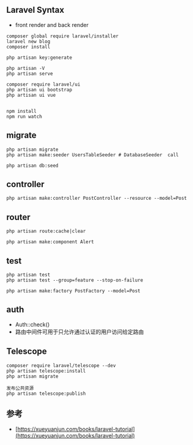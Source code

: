 ## Laravel Syntax

* front render and back render

```
composer global require laravel/installer
laravel new blog
composer install 

php artisan key:generate

php artisan -V
php artisan serve

composer require laravel/ui
php artisan ui bootstrap
php artisan ui vue


npm install
npm run watch
```


## migrate

```
php artisan migrate
php artisan make:seeder UsersTableSeeder # DatabaseSeeder  call

php artisan db:seed
```

## controller 

```
php artisan make:controller PostController --resource --model=Post
```

## router

```
php artisan route:cache|clear
```

```
php artisan make:component Alert
```

## test

```
php artisan test
php artisan test --group=feature --stop-on-failure

php artisan make:factory PostFactory --model=Post
```

## auth

* Auth::check()
* 路由中间件可用于只允许通过认证的用户访问给定路由

## Telescope

```
composer require laravel/telescope --dev
php artisan telescope:install
php artisan migrate

发布公共资源
php artisan telescope:publish
```

## 参考

* [https://xueyuanjun.com/books/laravel-tutorial](https://xueyuanjun.com/books/laravel-tutorial)
